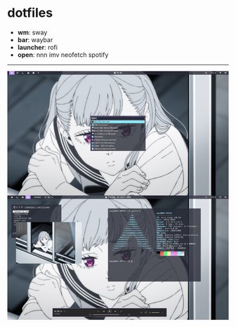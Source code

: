 # dotfiles
* **wm**: sway
* **bar**: waybar
* **launcher**: rofi
* **open**: nnn imv neofetch spotify
***
![Noelle](sway_noelle.png)
